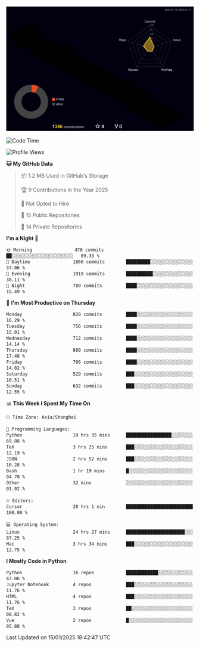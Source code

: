 <!--![](https://raw.githubusercontent.com/BorisYang326/BorisYang326/output/github-contribution-grid-snake-dark.svg) -->
![](./profile-3d-contrib/profile-night-rainbow.svg)
<!--START_SECTION:waka-->
![Code Time](http://img.shields.io/badge/Code%20Time-751%20hrs%2057%20mins-blue)

![Profile Views](http://img.shields.io/badge/Profile%20Views-0-blue)

**🐱 My GitHub Data** 

> 📦 1.2 MB Used in GitHub's Storage 
 > 
> 🏆 9 Contributions in the Year 2025
 > 
> 🚫 Not Opted to Hire
 > 
> 📜 15 Public Repositories 
 > 
> 🔑 14 Private Repositories 
 > 
**I'm a Night 🦉** 

```text
🌞 Morning                470 commits         ██░░░░░░░░░░░░░░░░░░░░░░░   09.33 % 
🌆 Daytime                1866 commits        █████████░░░░░░░░░░░░░░░░   37.06 % 
🌃 Evening                1919 commits        ██████████░░░░░░░░░░░░░░░   38.11 % 
🌙 Night                  780 commits         ████░░░░░░░░░░░░░░░░░░░░░   15.49 % 
```
📅 **I'm Most Productive on Thursday** 

```text
Monday                   820 commits         ████░░░░░░░░░░░░░░░░░░░░░   16.29 % 
Tuesday                  756 commits         ████░░░░░░░░░░░░░░░░░░░░░   15.01 % 
Wednesday                712 commits         ████░░░░░░░░░░░░░░░░░░░░░   14.14 % 
Thursday                 880 commits         ████░░░░░░░░░░░░░░░░░░░░░   17.48 % 
Friday                   706 commits         ████░░░░░░░░░░░░░░░░░░░░░   14.02 % 
Saturday                 529 commits         ███░░░░░░░░░░░░░░░░░░░░░░   10.51 % 
Sunday                   632 commits         ███░░░░░░░░░░░░░░░░░░░░░░   12.55 % 
```


📊 **This Week I Spent My Time On** 

```text
🕑︎ Time Zone: Asia/Shanghai

💬 Programming Languages: 
Python                   19 hrs 35 mins      █████████████████░░░░░░░░   69.88 % 
TeX                      3 hrs 25 mins       ███░░░░░░░░░░░░░░░░░░░░░░   12.19 % 
JSON                     2 hrs 52 mins       ███░░░░░░░░░░░░░░░░░░░░░░   10.28 % 
Bash                     1 hr 19 mins        █░░░░░░░░░░░░░░░░░░░░░░░░   04.70 % 
Other                    32 mins             ░░░░░░░░░░░░░░░░░░░░░░░░░   01.92 % 

🔥 Editors: 
Cursor                   28 hrs 1 min        █████████████████████████   100.00 % 

💻 Operating System: 
Linux                    24 hrs 27 mins      ██████████████████████░░░   87.25 % 
Mac                      3 hrs 34 mins       ███░░░░░░░░░░░░░░░░░░░░░░   12.75 % 
```

**I Mostly Code in Python** 

```text
Python                   16 repos            ████████████░░░░░░░░░░░░░   47.06 % 
Jupyter Notebook         4 repos             ███░░░░░░░░░░░░░░░░░░░░░░   11.76 % 
HTML                     4 repos             ███░░░░░░░░░░░░░░░░░░░░░░   11.76 % 
TeX                      3 repos             ██░░░░░░░░░░░░░░░░░░░░░░░   08.82 % 
Vue                      2 repos             █░░░░░░░░░░░░░░░░░░░░░░░░   05.88 % 
```




 Last Updated on 15/01/2025 18:42:47 UTC
<!--END_SECTION:waka-->
